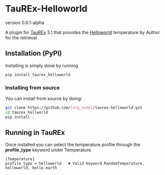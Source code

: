 # TauREx-Helloworld

version 0.0.1-alpha

A plugin for [TauREx](https://github.com/ucl-exoplanets/TauREx3_public) 3.1 that provides the [Helloworld](link) temperature by Author for the retrieval


## Installation (PyPI)

Installing is simply done by running
```bash
pip install taurex_helloworld
```

### Installing from source


You can install from source by doing:
```bash
git clone https://github.com/[org_name]/taurex-helloworld.git
cd taurex_hellworld
pip install .
```

## Running in TauREx

Once installed you can select the temperature profile through the **profile_type** keyword under Temperature.

```
[Temperature]
profile_type = helloworld   # Valid keyword RandomTemperature, helloworld, hello-earth
```
